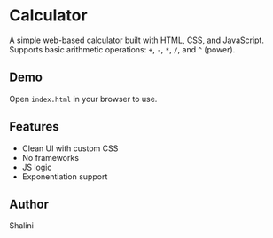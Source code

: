 # Calculator

A simple web-based calculator built with HTML, CSS, and JavaScript.  
Supports basic arithmetic operations: `+`, `-`, `*`, `/`, and `^` (power).

## Demo

Open `index.html` in your browser to use.

## Features
- Clean UI with custom CSS
- No frameworks
- JS logic
- Exponentiation support

## Author
Shalini
